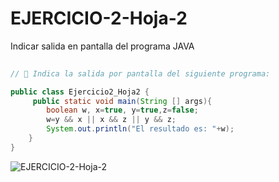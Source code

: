 # EJERCICIO-2-Hoja-2
Indicar salida en pantalla del programa JAVA

```java
  
// 🔴 Indica la salida por pantalla del siguiente programa:

public class Ejercicio2_Hoja2 {  
     public static void main(String [] args){
        boolean w, x=true, y=true,z=false;
        w=y && x || x && z || y && z;
        System.out.println("El resultado es: "+w);
    }
}

```

![ EJERCICIO-2-Hoja-2](https://repository-images.githubusercontent.com/541262940/1f50f5e7-c0d7-4122-aea9-b3dda59e4419)


